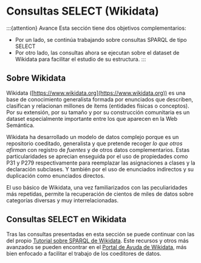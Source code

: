 # Consultas SELECT (Wikidata)

:::{attention} Avance
Esta sección tiene dos objetivos complementarios:
+ Por un lado, se continúa trabajando sobre consultas SPARQL de tipo SELECT
+ Por otro lado, las consultas ahora se ejecutan sobre el dataset de Wikidata para facilitar el estudio de su estructura.
:::

## Sobre Wikidata
Wikidata ([https://www.wikidata.org](https://www.wikidata.org)) es una base de conocimiento generalista formada por enunciados que describen, clasifican y relacionan millones de ítems (entidades físicas o conceptos). Por su extensión, por su tamaño y por su construcción comunitaria  es un dataset especialmente importante entre los que aparecen en la Web Semántica. 

Wikidata ha desarrollado un modelo de datos complejo porque es un repositorio coeditado, generalista y que pretende recoger *lo que otros afirman* con registro de *fuentes* y de otros datos complementarios. Estas particularidades se aprecian enseguida por el uso de propiedades como P31 y P279 respectivamente para reemplazar las asignaciones a clases y la declaración subclases. Y también por el uso de enunciados indirectos y su duplicación como enunciados directos.

El uso básico de Wikidata, una vez familiarizados con las peculiaridades más repetidas, permite la recuperación de cientos de miles de datos sobre categorías diversas y muy interrelacionadas.

## Consultas SELECT en Wikidata
Tras las consultas presentadas en esta sección se puede continuar con las del propio [Tutorial sobre SPARQL de Wikidata](https://www.wikidata.org/wiki/Wikidata:SPARQL_tutorial). Este recursos y otros más avanzados se pueden encontrar en el [Portal de Ayuda de Wikidata](https://www.wikidata.org/wiki/Help:Contents), más bien enfocado a facilitar el trabajo de los coeditores de datos.




